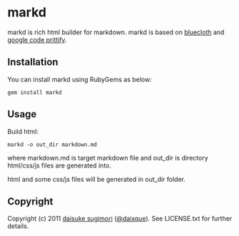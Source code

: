 markd
===========================
markd is rich html builder for markdown.
markd is based on [bluecloth][1] and [google code prittify][2].

[1]: http://deveiate.org/projects/BlueCloth
[2]: http://code.google.com/p/google-code-prettify/


## Installation
You can install markd using RubyGems as below:

    gem install markd


## Usage
Build html:

    markd -o out_dir markdown.md

where markdown.md is target markdown file and out_dir is directory html/css/js files are generated into.

html and some css/js files will be generated in out_dir folder.



## Copyright

Copyright (c) 2011 [daisuke sugimori][3] ([@daixque][4]). See LICENSE.txt for
further details.

[3]: http://blognewart.blogspot.com/
[4]: http://twitter.com/daixque

